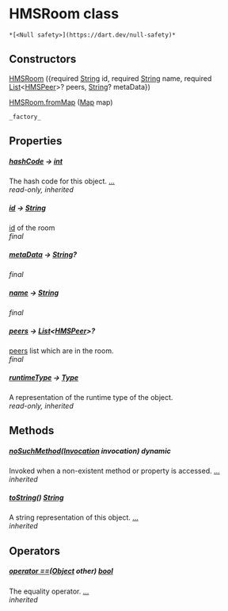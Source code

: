 


# HMSRoom class






    *[<Null safety>](https://dart.dev/null-safety)*






## Constructors

[HMSRoom](../model_hms_room/HMSRoom/HMSRoom.md) ({required [String](https://api.flutter.dev/flutter/dart-core/String-class.html) id, required [String](https://api.flutter.dev/flutter/dart-core/String-class.html) name, required [List](https://api.flutter.dev/flutter/dart-core/List-class.html)&lt;[HMSPeer](../model_hms_peer/HMSPeer-class.md)>? peers, [String](https://api.flutter.dev/flutter/dart-core/String-class.html)? metaData})

    

[HMSRoom.fromMap](../model_hms_room/HMSRoom/HMSRoom.fromMap.md) ([Map](https://api.flutter.dev/flutter/dart-core/Map-class.html) map)

    _factory_


## Properties

##### [hashCode](https://api.flutter.dev/flutter/dart-core/Object/hashCode.html) &#8594; [int](https://api.flutter.dev/flutter/dart-core/int-class.html)



The hash code for this object. [...](https://api.flutter.dev/flutter/dart-core/Object/hashCode.html)  
_read-only, inherited_



##### [id](../model_hms_room/HMSRoom/id.md) &#8594; [String](https://api.flutter.dev/flutter/dart-core/String-class.html)



<a href="../model_hms_room/HMSRoom/id.md">id</a> of the room   
_final_



##### [metaData](../model_hms_room/HMSRoom/metaData.md) &#8594; [String](https://api.flutter.dev/flutter/dart-core/String-class.html)?



   
_final_



##### [name](../model_hms_room/HMSRoom/name.md) &#8594; [String](https://api.flutter.dev/flutter/dart-core/String-class.html)



   
_final_



##### [peers](../model_hms_room/HMSRoom/peers.md) &#8594; [List](https://api.flutter.dev/flutter/dart-core/List-class.html)&lt;[HMSPeer](../model_hms_peer/HMSPeer-class.md)>?



<a href="../model_hms_room/HMSRoom/peers.md">peers</a> list which are in the room.   
_final_



##### [runtimeType](https://api.flutter.dev/flutter/dart-core/Object/runtimeType.html) &#8594; [Type](https://api.flutter.dev/flutter/dart-core/Type-class.html)



A representation of the runtime type of the object.   
_read-only, inherited_




## Methods

##### [noSuchMethod](https://api.flutter.dev/flutter/dart-core/Object/noSuchMethod.html)([Invocation](https://api.flutter.dev/flutter/dart-core/Invocation-class.html) invocation) dynamic



Invoked when a non-existent method or property is accessed. [...](https://api.flutter.dev/flutter/dart-core/Object/noSuchMethod.html)  
_inherited_



##### [toString](https://api.flutter.dev/flutter/dart-core/Object/toString.html)() [String](https://api.flutter.dev/flutter/dart-core/String-class.html)



A string representation of this object. [...](https://api.flutter.dev/flutter/dart-core/Object/toString.html)  
_inherited_




## Operators

##### [operator ==](https://api.flutter.dev/flutter/dart-core/Object/operator_equals.html)([Object](https://api.flutter.dev/flutter/dart-core/Object-class.html) other) [bool](https://api.flutter.dev/flutter/dart-core/bool-class.html)



The equality operator. [...](https://api.flutter.dev/flutter/dart-core/Object/operator_equals.html)  
_inherited_











